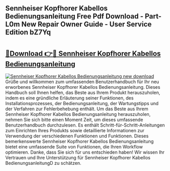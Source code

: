 ## Sennheiser Kopfhorer Kabellos Bedienungsanleitung Free Pdf Download - Part-L0m New Repair Owner Guide - User Service Edition bZ7Yq

# <h2><a href="http://df1kzsq.blite.top/?on=Sennheiser+Kopfhorer+Kabellos+Bedienungsanleitung">🔗Download 👉🔴 Sennheiser Kopfhorer Kabellos Bedienungsanleitung</a></h2>

[![Sennheiser Kopfhorer Kabellos Bedienungsanleitung new download](https://i.imgur.com/lujVjoI.png)](http://df1kzsq.blite.top/?on=Sennheiser+Kopfhorer+Kabellos+Bedienungsanleitung)
Grüße und willkommen zum umfassenden Benutzerhandbuch für Ihr neu erworbenes Sennheiser Kopfhorer Kabellos Bedienungsanleitung. Dieses Handbuch soll Ihnen helfen, das Beste aus Ihrem Produkt herauszuholen, indem es eine gründliche Erläuterung seiner Funktionen, des Installationsprozesses, der Bedienungsanleitung, der Wartungstipps und der Verfahren zur Fehlerbehebung enthält. Um das Beste aus Ihrem Sennheiser Kopfhorer Kabellos Bedienungsanleitung herauszuholen, nehmen Sie sich bitte einen Moment Zeit, um dieses umfassende Benutzerhandbuch durchzulesen. Es enthält Schritt-für-Schritt-Anleitungen zum Einrichten Ihres Produkts sowie detaillierte Informationen zur Verwendung der verschiedenen Funktionen und Funktionen. Dieses bemerkenswerte Sennheiser Kopfhorer Kabellos Bedienungsanleitung bietet eine umfassende Suite von Funktionen, die Ihren Workflow optimieren. Danke, dass Sie sich für uns entschieden haben! Wir wissen Ihr Vertrauen und Ihre Unterstützung für Sennheiser Kopfhorer Kabellos BedienungsanleitungD zu schätzen.

